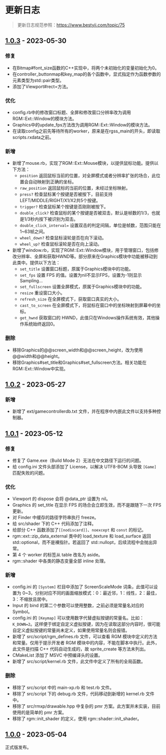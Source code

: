# 更新日志
> 更新日志规范参照：https://www.bestyii.com/topic/75

## [1.0.3] - 2023-05-30
### 修复
- 在Bitmap#font_size函数的C++实现中，将两个未初始化的变量初始化为0。
- 在controller_buttonmap和key_map的各个函数中，显式指定作为函数参数的元素类型为std::pair类型。
- 添加了Viewport#rect=方法。

### 优化
- config.rb中的修改窗口标题、全屏和修改窗口分辨率改为调用RGM::Ext::Window的模块方法。
- Graphics中的update_fps方法改为调用RGM::Ext::Window的模块方法。
- 在读取config之前先等待所有的worker，原来是在rgss_main的开头，即读取scripts.rxdata之前。

### 新增
- 新增了mouse.rb，实现了RGM::Ext::Mouse模块，以提供鼠标功能。提供以下方法：
  - `position` 返回鼠标当前的位置，对全屏模式或者分辨率扩张的场合，此位置会自动映射到正确的坐标。
  - `raw_position` 返回鼠标的当前的位置，未经过坐标映射。
  - `press?` 检查鼠标某个按键是否被按下，目前支持LEFT/MIDDLE/RIGHT/X1/X2共5个按键。
  - `trigger?` 检查鼠标某个按键是否刚刚被按下。
  - `double_click?` 检查鼠标的某个按键是否被双击，默认是帧数的1/3，也就是1/3秒内按下被识别为双击。
  - `double_click_interval=` 设置双击的判定间隔，单位是帧数，范围只能在1~63帧之间。
  - `wheel_down?` 检查鼠标滚轮是否在向下滚动。
  - `wheel_up?` 检查鼠标滚轮是否在向上滚动。
- 新增了window.rb，实现了RGM::Ext::Window模块，用于管理窗口，包括修改分辨率、全屏和获取HWND等。部分原来在Graphics模块中功能被移动到此类中。提供以下方法：
  - `set_title` 设置窗口标题，原属于Graphics模块中的功能。
  - `set_fps` 设置 FPS 的值。设置为nil不显示FPS，设置为-1则显示 Sampling...
  - `set_fullscreen` 设置全屏模式，原属于Graphics模块中的功能。
  - `resize` 重设窗口大小。
  - `refresh_size` 在全屏模式下，获取窗口真实的大小。
  - `cast_to_screen` 在全屏模式下，将鼠标在窗口中的坐标映射到屏幕中的坐标。
  - `get_hwnd` 获取窗口的 HWND，此值只在Windows操作系统有效，其他操作系统始终返回0。

### 删除
- 移除Graphics的@@screen_width和@@screen_height，改为使用@@width和@@height。
- 移除Graphics#set_title和Graphics#set_fullscreen方法。相关功能在RGM::Ext::Window中实现。

## [1.0.2] - 2023-05-27
### 新增
- 新增了 ext/gamecontrollerdb.txt 文件，并在程序中内嵌此文件以支持多种控制器。

## [1.0.1] - 2023-05-12
### 修复
- 修复了 Game.exe（Build Mode 2）无法在中文路径下运行的问题。
- 给 config.ini 文件头部添加了 License，以解决 UTF8-BOM 头导致 `[Game]` 匹配失败的问题。
### 优化
- Viewport 的 dispose 会将 @data_ptr 设置为 nil。
- Graphics 的 set_title 在显示 FPS 的场合会立即生效，而不是跟随下一次 FPS 更新。
- 对 Finder 中缓存的路径字符串执行 freeze。
- 给 src/shader 下的 C++ 代码添加了注释。
- 给部分 C++ 函数添加了`[[nodiscard]]`、`noexcept` 和 `const` 的标记。
- rgm::ext::zip_data_external 类中的 load_texture 和 load_surface 返回 std::optional，而不是裸指针。若返回了 std::nullopt，后续流程中会抛出异常。
- 第 4 个 worker 的标签从 table 改名为 aside。
- rgm::shader 中各类的静态变量全部 inline 处理。
### 新增
- config.ini 的 `[System]` 栏目中添加了 ScreenScaleMode 词条，此值可以设置为 0~3，分别对应不同的画面缩放模式：0：最近邻，1：线性，2：最佳，3：不缩放且居中。
- Input 的 bind 的第二个参数可以使用整数，之前必须是常量名对应的 Symbol。
- config.ini 的 `[Keymap]` 可以使用数字代替虚拟按键的常量名。比如：`K_DOWN=2`。这样便于绑定自定义虚拟按键，因为在读取这部分内容时，很可能自定义虚拟按键的常量尚未定义，如果使用常量名则会报错。
- 新增了 src/script/rgm_defines.rb 文件，可以查看 RGM 模块中定义的方法和常量。仅用于提示开发者 RGM 模块中的内容，不能在脚本中执行。此外，此文件是扫描 C++ 代码自动生成的，故 sprite_create 等方法未列出。
- CMakeList 添加了 MSVC 中预编译头的设置。
- 新增了 src/script/kernel.rb 文件，此文件中定义了所有的全局函数。
### 删除
- 移除了 src/script 中的 main-xp.rb 和 test.rb 文件。
- 移除了 src/script 下的 debug.rb 文件，代码移动到新增的 kernel.rb 文件中。
- 移除了 src/rmxp/drawable.hpp 中复杂的 pmr 方案。此方案并未实装，目前使用的是简单的 pmr 方案。
- 移除了 rgm::init_shader 的定义，使用 rgm::shader::init_shader。

## [1.0.0] - 2023-05-04
正式版发布。

[1.0.0]: https://github.com/gxm11/RGModern/releases/tag/v1.0.0
[1.0.1]: https://github.com/gxm11/rgmodern/compare/v1.0.0...v1.0.1
[1.0.2]: https://github.com/gxm11/rgmodern/compare/v1.0.1...v1.0.2
[1.0.3]: https://github.com/gxm11/rgmodern/compare/v1.0.2...v1.0.3